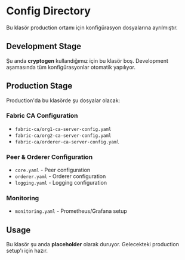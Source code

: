 # Config Directory

Bu klasör production ortamı için konfigürasyon dosyalarına ayrılmıştır.

## Development Stage

Şu anda **cryptogen** kullandığımız için bu klasör boş. 
Development aşamasında tüm konfigürasyonlar otomatik yapılıyor.

## Production Stage

Production'da bu klasörde şu dosyalar olacak:

### Fabric CA Configuration
- `fabric-ca/org1-ca-server-config.yaml`
- `fabric-ca/org2-ca-server-config.yaml` 
- `fabric-ca/orderer-ca-server-config.yaml`

### Peer & Orderer Configuration
- `core.yaml` - Peer configuration
- `orderer.yaml` - Orderer configuration
- `logging.yaml` - Logging configuration

### Monitoring
- `monitoring.yaml` - Prometheus/Grafana setup

## Usage

Bu klasör şu anda **placeholder** olarak duruyor.
Gelecekteki production setup'ı için hazır.
